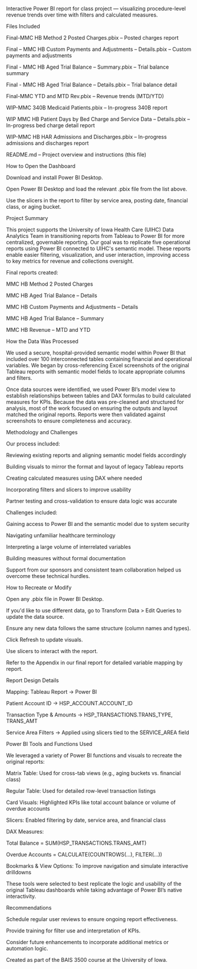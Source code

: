 Interactive Power BI report for class project — visualizing procedure-level revenue trends over time with filters and calculated measures.

Files Included

Final-MMC HB Method 2 Posted Charges.pbix – Posted charges report

Final – MMC HB Custom Payments and Adjustments – Details.pbix – Custom payments and adjustments

Final - MMC HB Aged Trial Balance – Summary.pbix – Trial balance summary

Final - MMC HB Aged Trial Balance – Details.pbix – Trial balance detail

Final-MMC YTD and MTD Rev.pbix – Revenue trends (MTD/YTD)

WIP-MMC 340B Medicaid Patients.pbix – In-progress 340B report

WIP MMC HB Patient Days by Bed Charge and Service Data – Details.pbix – In-progress bed charge detail report

WIP-MMC HB HAR Admissions and Discharges.pbix – In-progress admissions and discharges report

README.md – Project overview and instructions (this file)

How to Open the Dashboard

Download and install Power BI Desktop.

Open Power BI Desktop and load the relevant .pbix file from the list above.

Use the slicers in the report to filter by service area, posting date, financial class, or aging bucket.

Project Summary

This project supports the University of Iowa Health Care (UIHC) Data Analytics Team in transitioning reports from Tableau to Power BI for more centralized, governable reporting. Our goal was to replicate five operational reports using Power BI connected to UIHC's semantic model. These reports enable easier filtering, visualization, and user interaction, improving access to key metrics for revenue and collections oversight.

Final reports created:

MMC HB Method 2 Posted Charges

MMC HB Aged Trial Balance – Details

MMC HB Custom Payments and Adjustments – Details

MMC HB Aged Trial Balance – Summary

MMC HB Revenue – MTD and YTD

How the Data Was Processed

We used a secure, hospital-provided semantic model within Power BI that included over 100 interconnected tables containing financial and operational variables. We began by cross-referencing Excel screenshots of the original Tableau reports with semantic model fields to locate appropriate columns and filters.

Once data sources were identified, we used Power BI’s model view to establish relationships between tables and DAX formulas to build calculated measures for KPIs. Because the data was pre-cleaned and structured for analysis, most of the work focused on ensuring the outputs and layout matched the original reports. Reports were then validated against screenshots to ensure completeness and accuracy.

Methodology and Challenges

Our process included:

Reviewing existing reports and aligning semantic model fields accordingly

Building visuals to mirror the format and layout of legacy Tableau reports

Creating calculated measures using DAX where needed

Incorporating filters and slicers to improve usability

Partner testing and cross-validation to ensure data logic was accurate

Challenges included:

Gaining access to Power BI and the semantic model due to system security

Navigating unfamiliar healthcare terminology

Interpreting a large volume of interrelated variables

Building measures without formal documentation

Support from our sponsors and consistent team collaboration helped us overcome these technical hurdles.

How to Recreate or Modify

Open any .pbix file in Power BI Desktop.

If you'd like to use different data, go to Transform Data > Edit Queries to update the data source.

Ensure any new data follows the same structure (column names and types).

Click Refresh to update visuals.

Use slicers to interact with the report.

Refer to the Appendix in our final report for detailed variable mapping by report.

Report Design Details

Mapping: Tableau Report → Power BI

Patient Account ID → HSP_ACCOUNT.ACCOUNT_ID

Transaction Type & Amounts → HSP_TRANSACTIONS.TRANS_TYPE, TRANS_AMT

Service Area Filters → Applied using slicers tied to the SERVICE_AREA field

Power BI Tools and Functions Used

We leveraged a variety of Power BI functions and visuals to recreate the original reports:

Matrix Table: Used for cross-tab views (e.g., aging buckets vs. financial class)

Regular Table: Used for detailed row-level transaction listings

Card Visuals: Highlighted KPIs like total account balance or volume of overdue accounts

Slicers: Enabled filtering by date, service area, and financial class

DAX Measures:

Total Balance = SUM(HSP_TRANSACTIONS.TRANS_AMT)

Overdue Accounts = CALCULATE(COUNTROWS(...), FILTER(...))

Bookmarks & View Options: To improve navigation and simulate interactive drilldowns

These tools were selected to best replicate the logic and usability of the original Tableau dashboards while taking advantage of Power BI’s native interactivity.

Recommendations

Schedule regular user reviews to ensure ongoing report effectiveness.

Provide training for filter use and interpretation of KPIs.

Consider future enhancements to incorporate additional metrics or automation logic.

Created as part of the BAIS 3500 course at the University of Iowa.



